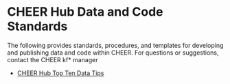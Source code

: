 # CHEER Hub Data and Code Standards
The following provides standards, procedures, and templates for developing and publishing data and code within CHEER. For questions or suggestions, contact the CHEER kf* manager

* [CHEER Hub Top Ten Data Tips](06a-CHEER_DataTips.md)
